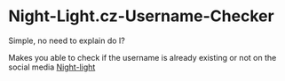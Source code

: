 # Night-Light.cz-Username-Checker
Simple, no need to explain do I?

Makes you able to check if the username is already existing or not on the social media [Night-light](https://night-light.cz/home)
